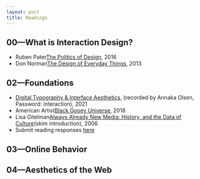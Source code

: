 ```yaml
---
layout: post
title: Readings
---
```


## 00—What is Interaction Design?
- Ruben Pater[The Politics of Design](http://www.untold-stories.net/?p=The-Politics-of-Design), 2016 
- Don Norman[The Design of Everyday Things](https://web.media.mit.edu/~ascii/papers/norman_chapter1_2013.pdf), 2013


## 02—Foundations
- [Digital Typography & Interface Aesthetics](http://www.untold-stories.net/?p=The-Politics-of-Design), (recorded by Annaka Olsen, Password: interaction), 2021
- American Artist[Black Gooey Universe](https://unbag.net/end/black-gooey-universe/), 2018 
- Lisa Gitelman[Always Already New Media: History, and the Data of Culture](http://www.untold-stories.net/?p=The-Politics-of-Design)(skim introduction), 2006 
- Submit reading responses [here](https://docs.google.com/document/d/14SPURa9guJwSUJS3rdpiQyJd6Df_6NxKSDGkP5HI5f8)

## 03—Online Behavior

## 04—Aesthetics of the Web

